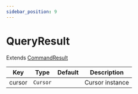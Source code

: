 ```yaml
---
sidebar_position: 9
---
```



# QueryResult

Extends [CommandResult](command-result)

| Key    | Type     | Default | Description     |
|--------|----------|---------|-----------------|
| cursor | `Cursor` |         | Cursor instance |
